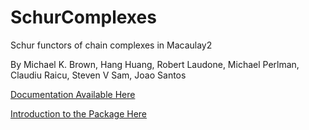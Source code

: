 # SchurComplexes
Schur functors of chain complexes in Macaulay2

By Michael K. Brown, Hang Huang, Robert Laudone, Michael Perlman, Claudiu Raicu, Steven V Sam, Joao Santos

[Documentation Available Here](https://faculty.math.illinois.edu/Macaulay2/doc/Macaulay2-1.15/share/doc/Macaulay2/SchurComplexes/html/)

[Introduction to the Package Here](https://msp.org/jsag/2019/9-2/p02.xhtml)
